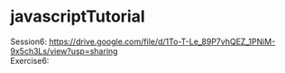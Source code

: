 # javascriptTutorial

Session6: https://drive.google.com/file/d/1To-T-Le_89P7vhQEZ_1PNiM-9x5ch3Ls/view?usp=sharing
 <br />
Exercise6: 